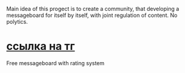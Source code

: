 Main idea of this progect is to create a community, that developing a messageboard for itself by itself, with joint regulation of content.
No polytics.

# [ссылка на тг](https://t.me/freeMessageBoard)
Free messageboard with rating system
